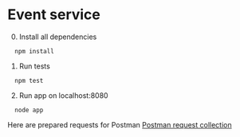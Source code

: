 Event service
==============

0. Install all dependencies
```
  npm install
```

1. Run tests
```
  npm test
```

2. Run app on localhost:8080
```
  node app
```

Here are prepared requests for Postman
[Postman request collection](https://www.getpostman.com/collections/517cded0b799e26daa6f)
